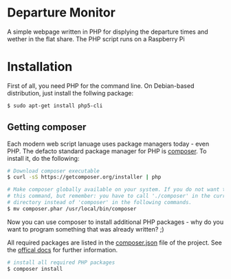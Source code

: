 # Departure Monitor

A simple webpage written in PHP for displying the departure times
and wether in the flat share. The PHP script runs on a
Raspberry Pi

# Installation

First of all, you need PHP for the command line. On Debian-based
distribution, just install the follwing package:

```bash
$ sudo apt-get install php5-cli
```

## Getting composer

Each modern web script lanuage uses package managers today - even PHP. The
defacto standard package manager for PHP is [composer](https://getcomposer.org).
To install it, do the following:

```bash
# Download composer executable
$ curl -sS https://getcomposer.org/installer | php

# Make composer globally available on your system. If you do not want that, skip
# this command, but remember: you have to call './composer' in the current
# directory instead of 'composer' in the following commands.
$ mv composer.phar /usr/local/bin/composer
```

Now you can use composer to install additional PHP packages - why do you want
to program something that was already written? ;)

All required packages are listed in the [composer.json](composer.json) file of
the project. See the [offical docs](https://getcomposer.org/doc/) for further
information.

```bash
# install all required PHP packages
$ composer install
```
